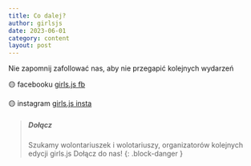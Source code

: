 ```yaml
---
title: Co dalej?
author: girlsjs
date: 2023-06-01
category: content
layout: post
---
```


Nie zapomnij zafollować nas, aby nie przegapić kolejnych wydarzeń


🟡 facebooku [girls.js fb](https://www.facebook.com/girlsjs/)

🟡 instagram [girls.js insta](https://www.instagram.com/girls_js_/)

> ##### Dołącz
>
> Szukamy wolontariuszek i wolotariuszy, organizatorów kolejnych edycji girls.js
> Dołącz do nas!
{: .block-danger }